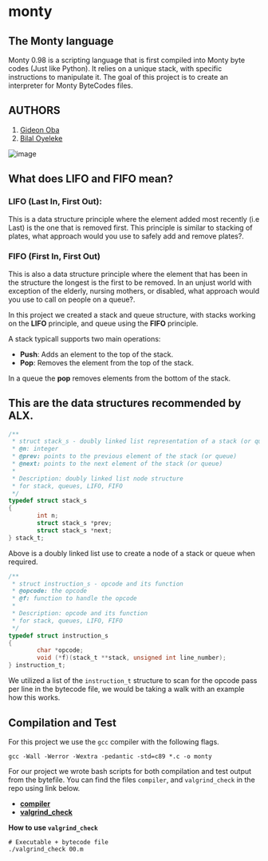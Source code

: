 # monty

## The Monty language
Monty 0.98 is a scripting language that is first compiled into Monty byte codes (Just like Python). It relies on a unique stack, with specific instructions to manipulate it. The goal of this project is to create an interpreter for Monty ByteCodes files.

## AUTHORS
1. [Gideon Oba](https://github.com/DeyonOba)
2. [Bilal Oyeleke](https://github.com/Sobilo34)

![image](images/DALL·E_2023-12-25.png)

## What does LIFO and FIFO mean?
### LIFO (Last In, First Out):
This is a data structure principle where the element added most recently (i.e Last) is the one that is removed first. This principle is similar to stacking of plates, what approach would you use to safely add and remove plates?.
### FIFO (First In, First Out)
This is also a data structure principle where the element that has been in the structure the longest is the first to be removed. In an unjust world with exception of the elderly, nursing mothers, or disabled, what approach would you use to call on people on a queue?.

In this project we created a stack and queue structure, with stacks working on the **LIFO** principle, and queue using the **FIFO** principle.

A stack typicall supports two main operations:
- **Push**: Adds an element to the top of the stack.
- **Pop**: Removes the element from the top of the stack.

In a queue the **pop** removes elements from the bottom of the stack.

## This are the data structures recommended by ALX.
```c
/**
 * struct stack_s - doubly linked list representation of a stack (or queue)
 * @n: integer
 * @prev: points to the previous element of the stack (or queue)
 * @next: points to the next element of the stack (or queue)
 *
 * Description: doubly linked list node structure
 * for stack, queues, LIFO, FIFO
 */
typedef struct stack_s
{
        int n;
        struct stack_s *prev;
        struct stack_s *next;
} stack_t;
```
Above is a doubly linked list use to create a node of a stack or queue when required.
```c
/**
 * struct instruction_s - opcode and its function
 * @opcode: the opcode
 * @f: function to handle the opcode
 *
 * Description: opcode and its function
 * for stack, queues, LIFO, FIFO
 */
typedef struct instruction_s
{
        char *opcode;
        void (*f)(stack_t **stack, unsigned int line_number);
} instruction_t;
```
We utilized a list of the `instruction_t` structure to scan for the opcode pass per line in the bytecode file, we would be taking a walk with an example how this works.

## Compilation and Test
For this project we use the `gcc` compiler with the following flags.
```
gcc -Wall -Werror -Wextra -pedantic -std=c89 *.c -o monty
```
For our project we wrote bash scripts for both compilation and test output from the bytefile. You can find the files `compiler`, and `valgrind_check` in the repo using link below.

- [**compiler**](https://github.com/DeyonOba/monty/blob/main/compiler)
- [**valgrind_check**](https://github.com/DeyonOba/monty/blob/main/valgrind_check)

**How to use `valgrind_check`**
```
# Executable + bytecode file
./valgrind_check 00.m
```

